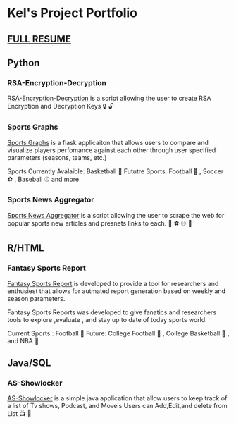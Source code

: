 # Kel's Project Portfolio

## [FULL RESUME](Lee_Kel_resume2024_public.pdf)

## Python

###  RSA-Encryption-Decryption

[RSA-Encryption-Decryption](https://github.com/klee16/RSA-Encryption-Decryption) is a script allowing the user to create RSA Encryption and Decryption Keys :lock: :unlock:

### Sports Graphs

[Sports Graphs](https://github.com/klee16/SportsGraphs) is a flask applicaiton that allows users to compare and visualize players perfomance against each other through user specified parameters (seasons, teams, etc.)

Sports Currently Avalaible: Basketball :basketball:
Fututre Sports: Football :football: , Soccer :soccer: , Baseball :baseball: and more 

### Sports News Aggregator
[Sports News Aggregator](https://github.com/klee16/SportsNewsAggrigator) is a script allowing the user to scrape the web for popular sports new articles and presnets links to each. :football: :soccer: :baseball: :newspaper:

## R/HTML

### Fantasy Sports Report

[Fantasy Sports Report](https://github.com/klee16/FF-report-generator) is developed to provide a tool for researchers and enthusiest that allows for autmated report generation based on weekly and season parameters.

Fantasy Sports Reports was developed to give fanatics and researchers tools to explore ,evaluate , and stay up to date of today sports world.

Current Sports : Football :football:
Future: College Football :football: , College Basketball :basketball: , and NBA :basketball:

## Java/SQL

### AS-Showlocker

[AS-Showlocker](https://github.com/klee16/AS-Showlocker) is a simple java application that allow users to keep track of a list of Tv shows, Podcast, and Moveis Users can Add,Edit,and delete from List :tv: :movie_camera: 


